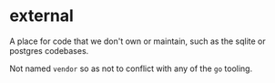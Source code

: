 # external

A place for code that we don't own or maintain, such as the sqlite or postgres codebases.

Not named `vendor` so as not to conflict with any of the `go` tooling.
